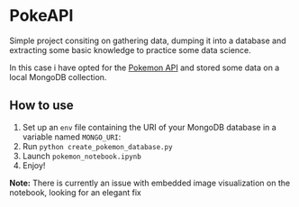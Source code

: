 # PokeAPI
Simple project consiting on gathering data, dumping it into a database and extracting some basic knowledge to practice some data science.

In this case i have opted for the [Pokemon API](https://pokeapi.co/) and stored some data on a local MongoDB collection.

## How to use
1. Set up an `env` file containing the URI of your MongoDB database in a variable named `MONGO_URI`:
2. Run `python create_pokemon_database.py`
3. Launch `pokemon_notebook.ipynb`
4. Enjoy!

**Note:** There is currently an issue with embedded image visualization on the notebook, looking for an elegant fix

